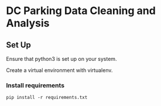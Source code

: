# DC Parking Data Cleaning and Analysis

## Set Up

Ensure that python3 is set up on your system.

Create a virtual environment with virtualenv.

### Install requirements

`pip install -r requirements.txt`
